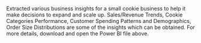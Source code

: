 Extracted various business insights for a small cookie business to help it make decisions to expand and scale up. Sales/Revenue Trends, Cookie Categories Performance, Customer Spending Patterns and Demographics, Order Size Distributions are some of the insights which can be obtained. For more details, download and open the Power BI file above.
